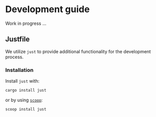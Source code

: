 # Development guide

Work in progress ...

## Justfile

We utilize `just` to provide additional functionality for the development
process.

### Installation

Install `just` with:

```bash
cargo install just
```

or by using [`scoop`](https://scoop.sh/):

```bash
scoop install just
```
